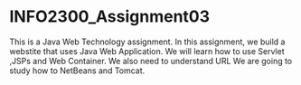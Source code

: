 # INFO2300_Assignment03

This is a Java Web Technology assignment.
In this assignment, we build a webstite that uses Java Web Application.
We will learn how to use Servlet ,JSPs and Web Container.
We also need to understand URL
We are going to study how to NetBeans and Tomcat.
